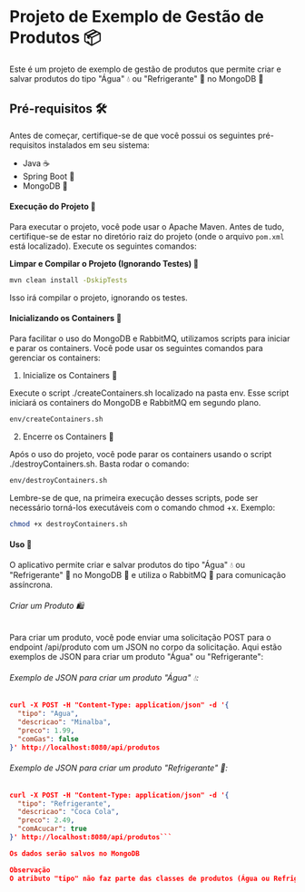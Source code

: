 # Projeto de Exemplo de Gestão de Produtos 📦

Este é um projeto de exemplo de gestão de produtos que permite criar e salvar produtos do tipo "Água" 💧 ou "Refrigerante" 🥤 no MongoDB 🍃 

## Pré-requisitos 🛠️

Antes de começar, certifique-se de que você possui os seguintes pré-requisitos instalados em seu sistema:

- Java ☕
- Spring Boot 🚀
- MongoDB 🏦

#### Execução do Projeto 🏃

Para executar o projeto, você pode usar o Apache Maven. Antes de tudo, certifique-se de estar no diretório raiz do projeto (onde o arquivo `pom.xml` está localizado). Execute os seguintes comandos:

**Limpar e Compilar o Projeto (Ignorando Testes) 🧹**

```bash
mvn clean install -DskipTests
```
Isso irá compilar o projeto, ignorando os testes.

#### Inicializando os Containers 🐳
Para facilitar o uso do MongoDB e RabbitMQ, utilizamos scripts para iniciar e parar os containers. Você pode usar os seguintes comandos para gerenciar os containers:

1. Inicialize os Containers 🚀

Execute o script ./createContainers.sh localizado na pasta env. Esse script iniciará os containers do MongoDB e RabbitMQ em segundo plano.

```bash
env/createContainers.sh
```

2. Encerre os Containers 🛑

Após o uso do projeto, você pode parar os containers usando o script ./destroyContainers.sh. Basta rodar o comando:

```bash
env/destroyContainers.sh
```
Lembre-se de que, na primeira execução desses scripts, pode ser necessário torná-los executáveis com o comando chmod +x.
Exemplo:
```bash
chmod +x destroyContainers.sh
```
#### Uso 🚀
O aplicativo permite criar e salvar produtos do tipo "Água" 💧 ou "Refrigerante" 🥤 no MongoDB 🍃 e utiliza o RabbitMQ 🐇 para comunicação assíncrona.

###### Criar um Produto 🛍️
Para criar um produto, você pode enviar uma solicitação POST para o endpoint /api/produto com um JSON no corpo da solicitação. Aqui estão exemplos de JSON para criar um produto "Água" ou "Refrigerante":

###### Exemplo de JSON para criar um produto "Água" 💧:

```json
curl -X POST -H "Content-Type: application/json" -d '{
  "tipo": "Agua",
  "descricao": "Minalba",
  "preco": 1.99,
  "comGas": false
}' http://localhost:8080/api/produtos
```

###### Exemplo de JSON para criar um produto "Refrigerante" 🥤:

```json
curl -X POST -H "Content-Type: application/json" -d '{
  "tipo": "Refrigerante",
  "descricao": "Coca Cola",
  "preco": 2.49,
  "comAcucar": true
}' http://localhost:8080/api/produtos```

Os dados serão salvos no MongoDB

Observação
O atributo "tipo" não faz parte das classes de produtos (Água ou Refrigerante) e é um parâmetro criado no momento da ingestão de dados. Ele permite que os produtos do tipo "Água" 💧 e "Refrigerante" 🥤 sejam salvos em suas respectivas collections no MongoDB 🍃.



